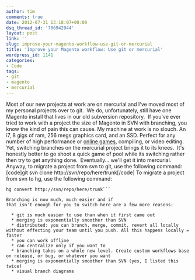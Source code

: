 ```yaml
---
author: tim
comments: true
date: 2012-07-31 13:18:07+00:00
dsq_thread_id: '786942944'
layout: post
link: ''
slug: improve-your-magento-workflow-use-git-or-mercurial
title: 'Improve your Magento workflow: Use git or mercurial'
wordpress_id: 1141
categories:
- Code
tags:
- git
- magento
- mercurial
---
```


Most of our new projects at work are on mercurial and I've moved most of my
personal projects over to git.  We do, unfortunately, still have one Magento
install that lives in our old subversion repository.  If you've ever tried to
work with a project the size of Magento in SVN with branching, you know the
kind of pain this can cause. My machine at work is no slouch. An i7, 8 gigs of
ram, 256 megs graphics card, and an SSD. Perfect for any number of high
performance or [online games](http://sv.partypoker.com/), compiling, or video
editing. Yet, switching branches on the mercurial project brings it to its
knees.  It's honestly better to go shoot a quick game of pool while its
switching rather then try to get anything done.  Eventually... we'll get it
into mercurial.   Anyway, to migrate a project from svn to git, use the
following command: [code]git svn clone http://svn/repo/here/trunk[/code] To
migrate a project from svn to hg, use the following command: 
```
hg convert http://svn/repo/here/trunk```   

Branching is now much, much easier and if
that isn't enough for you to switch here are a few more reasons:

  * git is much easier to use than when it first came out
  * merging is exponentially smoother than SVN
  * distributed: you can branch, merge, commit, revert all locally without effecting your team until you push. All this happens locally = faster
  * you can work offline
  * can centralize only if you want to
  * branching takes on a whole new level. Create custom workflows base on release, or bug, or whatever you want
  * merging is exponentially smoother than SVN (yes, I listed this twice)
  * visual branch diagrams
